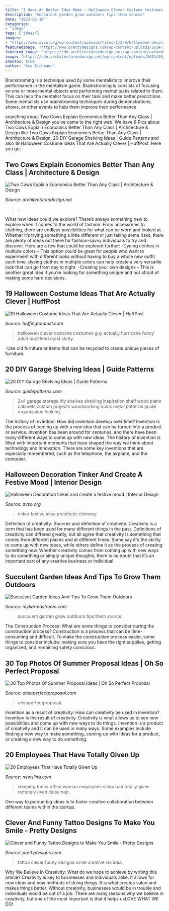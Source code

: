 ```yaml
---
title: "I Have An Better Idea Meme ~ Halloween Clever Costume Costumes Guy Actually Hurricane Funny Adult Buzzfeed Most Slutty"
description: "Succulent garden grow outdoors tips them source"
date: "2023-02-19"
categories:
- "ideas"
tags: ["ideas"]
images:
- "https://www.avso.org/wp-content/uploads/files/1/3/9/halloween-decoration-tinker-and-create-a-festive-mood-27-139.jpg"
featuredImage: "https://www.prettydesigns.com/wp-content/uploads/2014/11/Clever-Tattoo.jpg"
featured_image: "https://cdn.architecturendesign.net/wp-content/uploads/2015/08/AD-Corperation-Economies-Explained-Cows-Ecownomics-02.jpg"
image: "https://cdn.architecturendesign.net/wp-content/uploads/2015/08/AD-Corperation-Economies-Explained-Cows-Ecownomics-02.jpg"
ShowToc: true
author: "Asa Eichmann"
---
```



Brainstroming is a technique used by some mentalists to improve their performance in the mentalism game. Brainstroming is consists of focusing on one or more mental objects and performing mental tasks related to them. This can help the mentalist focus on their task and make better predictions. Some mentalists use brainstroming techniques during demonstrations, shows, or other events to help them improve their performance.

	

		
searching about Two Cows Explain Economics Better Than Any Class | Architecture &amp; Design you've came to the right web. We have 8 Pics about Two Cows Explain Economics Better Than Any Class | Architecture &amp; Design like Two Cows Explain Economics Better Than Any Class | Architecture &amp; Design, 20 DIY Garage Shelving Ideas | Guide Patterns and also 19 Halloween Costume Ideas That Are Actually Clever | HuffPost. Here you go:
		
    
## Two Cows Explain Economics Better Than Any Class | Architecture &amp; Design

<img loading=lazy src="https://cdn.architecturendesign.net/wp-content/uploads/2015/08/AD-Corperation-Economies-Explained-Cows-Ecownomics-02.jpg" onerror="this.onerror=null;this.src='https://tse3.mm.bing.net/th?id=OIP.hmlV2rg3pBHJoSeFL-bOmwHaHa&amp;pid=15.1';" alt="Two Cows Explain Economics Better Than Any Class | Architecture &amp; Design">

_Source: architecturendesign.net_

>. 

	

What new ideas could we explore?
There’s always something new to explore when it comes to the world of fashion. From accessories to clothing, there are endless possibilities for what can be worn and looked at. Whether it’s trying something a little different or just taking some risks, there are plenty of ideas out there for fashion-savvy individuals to try and discover. Here are a few that could be explored further: 
-Dyeing clothes in multiple colors – This option could be great for people who want to experiment with different looks without having to buy a whole new outfit each time. dyeing clothes in multiple colors can help create a very versatile look that can go from day to night. 
-Creating your own designs – This is another great idea if you’re looking for something unique and not afraid of making some hard decisions.

    
## 19 Halloween Costume Ideas That Are Actually Clever | HuffPost

<img loading=lazy src="http://i.huffpost.com/gadgets/slideshows/320766/slide_320766_3000789_free.jpg" onerror="this.onerror=null;this.src='https://tse4.mm.bing.net/th?id=OIP.a_lkDcDP5VpnhF2XwRjLMAHaLJ&amp;pid=15.1';" alt="19 Halloween Costume Ideas That Are Actually Clever | HuffPost">

_Source: huffingtonpost.com_

>halloween clever costume costumes guy actually hurricane funny adult buzzfeed most slutty. 

	

-Use old furniture or items that can be recycled to create unique pieces of furniture.

    
## 20 DIY Garage Shelving Ideas | Guide Patterns

<img loading=lazy src="http://www.guidepatterns.com/wp-content/uploads/2015/07/DIY-Garage-Shelves-2x4.jpg" onerror="this.onerror=null;this.src='https://tse4.mm.bing.net/th?id=OIP.Snr8onD0Fbo5AMQTXQFJEgHaJ4&amp;pid=15.1';" alt="20 DIY Garage Shelving Ideas | Guide Patterns">

_Source: guidepatterns.com_

>2x4 garage storage diy shelves shelving inspiration shelf wood plans cabinets custom projects woodworking quick metal patterns guide organization looking. 

	

The history of Invention: How did invention develop over time?
Invention is the process of coming up with a new idea that can be turned into a product or service. Invention has been around for centuries, and there have been many different ways to come up with new ideas. The history of invention is filled with important moments that have shaped the way we think about technology and innovation. There are some key inventions that are especially remembered, such as the telephone, the airplane, and the computer.

    
## Halloween Decoration Tinker And Create A Festive Mood | Interior Design

<img loading=lazy src="https://www.avso.org/wp-content/uploads/files/1/3/9/halloween-decoration-tinker-and-create-a-festive-mood-27-139.jpg" onerror="this.onerror=null;this.src='https://tse2.mm.bing.net/th?id=OIP.m-2qPDps9OjM6z68XEcI2gHaKZ&amp;pid=15.1';" alt="Halloween Decoration tinker and create a festive mood | Interior Design">

_Source: avso.org_

>tinker festive avso prosthetic chimney. 

	

Definition of creativity: Sources and definition of creativity.
Creativity is a term that has been used for many different things in the past. Definitions of creativity can differed greatly, but all agree that creativity is something that comes from different places and at different times. Some say it's the ability to come up with new ideas, while others define it as the process of creating something new. Whether creativity comes from coming up with new ways to do something or simply unique thoughts, there is no doubt that it’s an important part of any creative business or individual.

    
## Succulent Garden Ideas And Tips To Grow Them Outdoors

<img loading=lazy src="https://mykarmastream.com/wp-content/uploads/2017/07/succulent-garden-3-535x956.jpg" onerror="this.onerror=null;this.src='https://tse2.mm.bing.net/th?id=OIP.Zh5vFFQgdAFRXIuiuNCINAHaNO&amp;pid=15.1';" alt="Succulent Garden Ideas And Tips To Grow Them Outdoors">

_Source: mykarmastream.com_

>succulent garden grow outdoors tips them source. 

	

The Construction Process: What are some things to consider during the construction process?
Construction is a process that can be time-consuming and difficult. To make the construction process easier, some things to consider include: making sure you have the right supplies, getting organized, and remaining safety conscious.

    
## 30 Top Photos Of Summer Proposal Ideas | Oh So Perfect Proposal

<img loading=lazy src="https://ohsoperfectproposal.com/wp-content/uploads/2017/06/summer-proposal-ideas-beach-proposal-with-friends-@gabriellakchrislie-3-683x1024.jpg" onerror="this.onerror=null;this.src='https://tse4.mm.bing.net/th?id=OIP.otEFe0id-CLR-MOgwsYjuwHaLG&amp;pid=15.1';" alt="30 Top Photos Of Summer Proposal Ideas | Oh So Perfect Proposal">

_Source: ohsoperfectproposal.com_

>ohsoperfectproposal. 

	

Invention as a result of creativity: How can creativity be used in invention?
Invention is the result of creativity. Creativity is what allows us to see new possibilities and come up with new ways to do things. Invention is a product of creativity and it can be used in many ways. Some examples include finding a new way to make something, coming up with ideas for a product, or creating a new way to do something.

    
## 20 Employees That Have Totally Given Up

<img loading=lazy src="http://www.newslinq.com/wp-content/uploads/2014/08/funny-woman-sleeping-office.jpg" onerror="this.onerror=null;this.src='https://tse4.mm.bing.net/th?id=OIP.T4RMYYrAjnUXTdQL1sPX7AHaFj&amp;pid=15.1';" alt="20 Employees That Have Totally Given Up">

_Source: newslinq.com_

>sleeping funny office woman employees sleep bad totally given remotely even close nap. 

	

One way to pursue big ideas is to foster creative collaboration between different teams within the startup.

    
## Clever And Funny Tattoo Designs To Make You Smile - Pretty Designs

<img loading=lazy src="https://www.prettydesigns.com/wp-content/uploads/2014/11/Clever-Tattoo.jpg" onerror="this.onerror=null;this.src='https://tse2.mm.bing.net/th?id=OIP.eHpti3PsKjzW4DhpdYuITAHaJ3&amp;pid=15.1';" alt="Clever and Funny Tattoo Designs to Make You Smile - Pretty Designs">

_Source: prettydesigns.com_

>tattoo clever funny designs smile creative via idea. 

	

Why We Believe in Creativity: What do we hope to achieve by writing this article?
Creativity is key to businesses and individuals alike. It allows for new ideas and new methods of doing things. It is what creates value and makes things better. Without creativity, businesses would be in trouble and individuals would be out of a job. There are many reasons why we believe in creativity, but one of the most important is that it helps usLOVE WHAT WE DO!

